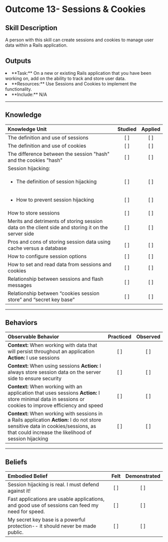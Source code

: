 # Outcome 13-  Sessions & Cookies

Skill Description
----------
A person with this skill can create sessions and cookies to manage user data within a Rails application. 

Outputs
----------
<li/> **Task:** On a new or existing  Rails application that you have been working on, add on the ability to track and store user data. 
<li/> **Resources:** Use Sessions and Cookies to implement the functionality.
<li/> **Include:** N/A

----------

## **Knowledge**


| Knowledge Unit   |      Studied      | Applied |
|:-------------|:------------------:|:--------:|
| The definition and use of sessions | [ ] | [ ]  |
| The definition and use of cookies | [ ] | [ ]  |
| The difference between the session "hash" and the cookies "hash" | [ ] | [ ]  |
| Session hijacking: | | |
| <ul><li> The definition of session hijacking | [ ] | [ ]  |
| <ul><li> How to prevent session hijacking | [ ] | [ ]  |
| How to store sessions | [ ] | [ ]  |
| Merits and detriments of storing session data on the client side and storing it on the server side | [ ] | [ ]  |
| Pros and cons of storing session data using cache versus a database | [ ] | [ ]  |
| How to configure session options | [ ] | [ ]  |
| How to set and read data from sessions and cookies | [ ] | [ ]  |
| Relationship between sessions and flash messages | [ ] | [ ]  |
| Relationship between “cookies session store” and “secret key base” | [ ] | [ ]  |


----------


## **Behaviors**


| Observable Behavior   |      Practiced      | Observed |
|:-------------|:------------------:|:--------:|
| **Context:** When working with data that will persist throughout an application **Action:** I use sessions | [ ] | [ ]  |
| **Context:** When using sessions **Action:** I always store session data on the server side to ensure security | [ ] | [ ]  |
| **Context:** When working with an application that uses sessions **Action:** I store minimal data in sessions or cookies to improve efficiency and speed | [ ] | [ ]  |
| **Context:** When working with sessions in a Rails application  **Action:** I do not store sensitive data in cookies/sessions, as that could increase the likelihood of session hijacking | [ ] | [ ]  |


----------


## **Beliefs**


| Embodied Belief   |      Felt      | Demonstrated |
|:-------------|:------------------:|:--------:|
| Session hijacking is real. I must defend against it! | [ ] | [ ]  |
| Fast applications are usable applications, and good use of sessions can feed my need for speed. | [ ] | [ ]  |
| My secret key base is a powerful protection-- it should never be made public. | [ ] | [ ]  |
